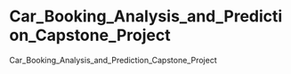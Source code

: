 # Car_Booking_Analysis_and_Prediction_Capstone_Project
Car_Booking_Analysis_and_Prediction_Capstone_Project
